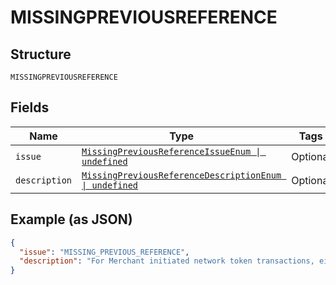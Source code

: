 
# MISSINGPREVIOUSREFERENCE

## Structure

`MISSINGPREVIOUSREFERENCE`

## Fields

| Name | Type | Tags | Description |
|  --- | --- | --- | --- |
| `issue` | [`MissingPreviousReferenceIssueEnum \| undefined`](../../doc/models/missing-previous-reference-issue-enum.md) | Optional | - |
| `description` | [`MissingPreviousReferenceDescriptionEnum \| undefined`](../../doc/models/missing-previous-reference-description-enum.md) | Optional | - |

## Example (as JSON)

```json
{
  "issue": "MISSING_PREVIOUS_REFERENCE",
  "description": "For Merchant initiated network token transactions, either the payment_source.card.stored_credential.previous_network_transaction_reference or payment_source.card.stored_credential.previous_transaction_reference must be included in the request."
}
```

